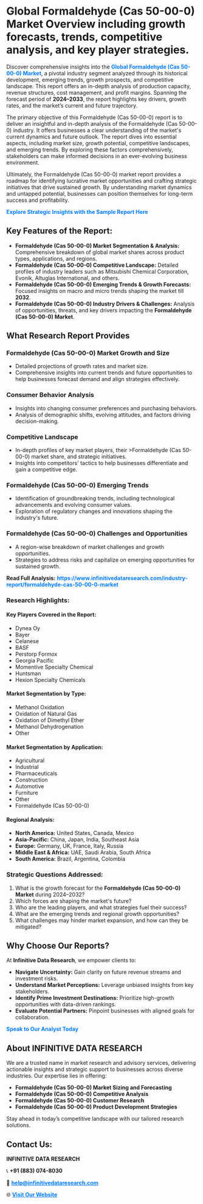 <h1>Global Formaldehyde (Cas 50-00-0) Market Overview including growth forecasts, trends, competitive analysis, and key player strategies.</h1>
<p>
Discover comprehensive insights into the 
<a href="https://www.infinitivedataresearch.com/industry-report/formaldehyde-cas-50-00-0-market" rel="dofollow" style="color: #007BFF; text-decoration: none;"><strong>Global Formaldehyde (Cas 50-00-0) Market</strong></a>, a pivotal industry segment analyzed through its historical development, emerging trends, growth prospects, and competitive landscape. This report offers an in-depth analysis of production capacity, revenue structures, cost management, and profit margins. Spanning the forecast period of <strong>2024–2033</strong>, the report highlights key drivers, growth rates, and the market’s current and future trajectory.
</p>
<p>
The primary objective of this Formaldehyde (Cas 50-00-0) report is to deliver an insightful and in-depth analysis of the Formaldehyde (Cas 50-00-0) industry. It offers businesses a clear understanding of the market's current dynamics and future outlook. The report dives into essential aspects, including market size, growth potential, competitive landscapes, and emerging trends. By exploring these factors comprehensively, stakeholders can make informed decisions in an ever-evolving business environment.
</p>
<p>
Ultimately, the Formaldehyde (Cas 50-00-0) market report provides a roadmap for identifying lucrative market opportunities and crafting strategic initiatives that drive sustained growth. By understanding market dynamics and untapped potential, businesses can position themselves for long-term success and profitability.
</p>
<p>
<a href="https://www.infinitivedataresearch.com/request-sample/reportId=104119" style="color: #007BFF; text-decoration: none;"><strong>Explore Strategic Insights with the Sample Report Here</strong></a>
</p>

<h2>Key Features of the Report:</h2>
<ul>
<li><strong>Formaldehyde (Cas 50-00-0) Market Segmentation & Analysis:</strong> Comprehensive breakdown of global market shares across product types, applications, and regions.</li>
<li><strong>Formaldehyde (Cas 50-00-0) Competitive Landscape:</strong> Detailed profiles of industry leaders such as Mitsubishi Chemical Corporation, Evonik, Altuglas International, and others.</li>
<li><strong>Formaldehyde (Cas 50-00-0) Emerging Trends & Growth Forecasts:</strong> Focused insights on macro and micro trends shaping the market till <strong>2032</strong>.</li>
<li><strong>Formaldehyde (Cas 50-00-0) Industry Drivers & Challenges:</strong> Analysis of opportunities, threats, and key drivers impacting the <strong>Formaldehyde (Cas 50-00-0) Market</strong>.</li>
</ul>

<h2>What Research Report Provides</h2>
<h3>Formaldehyde (Cas 50-00-0) Market Growth and Size</h3>
<ul>
<li>Detailed projections of growth rates and market size.</li>
<li>Comprehensive insights into current trends and future opportunities to help businesses forecast demand and align strategies effectively.</li>
</ul>

<h3>Consumer Behavior Analysis</h3>
<ul>
<li>Insights into changing consumer preferences and purchasing behaviors.</li>
<li>Analysis of demographic shifts, evolving attitudes, and factors driving decision-making.</li>
</ul>

<h3>Competitive Landscape</h3>
<ul>
<li>In-depth profiles of key market players, their >Formaldehyde (Cas 50-00-0) market share, and strategic initiatives.</li>
<li>Insights into competitors' tactics to help businesses differentiate and gain a competitive edge.</li>
</ul>

<h3>Formaldehyde (Cas 50-00-0) Emerging Trends</h3>
<ul>
<li>Identification of groundbreaking trends, including technological advancements and evolving consumer values.</li>
<li>Exploration of regulatory changes and innovations shaping the industry's future.</li>
</ul>

<h3>Formaldehyde (Cas 50-00-0) Challenges and Opportunities</h3>
<ul>
<li>A region-wise breakdown of market challenges and growth opportunities.</li>
<li>Strategies to address risks and capitalize on emerging opportunities for sustained growth.</li>
</ul>
<p><strong>Read Full Analysis:</strong> <a href="https://www.infinitivedataresearch.com/industry-report/formaldehyde-cas-50-00-0-market" rel="dofollow" style="color: #007BFF; text-decoration: none;"><strong>https://www.infinitivedataresearch.com/industry-report/formaldehyde-cas-50-00-0-market</strong></a></p>
<h3>Research Highlights:</h3>
<h4>Key Players Covered in the Report:</h4>
<ul><li>Dynea Oy</li><li>Bayer</li><li>Celanese</li><li>BASF</li><li>Perstorp Formox</li><li>Georgia Pacific</li><li>Momentive Specialty Chemical</li><li>Huntsman</li><li>Hexion Specialty Chemicals</li></ul>
<h4>Market Segmentation by Type:</h4>
<ul><li>Methanol Oxidation</li><li>Oxidation of Natural Gas</li><li>Oxidation of Dimethyl Ether</li><li>Methanol Dehydrogenation</li><li>Other</li></ul>
<h4>Market Segmentation by Application:</h4>
<ul><li>Agricultural</li><li>Industrial</li><li>Pharmaceuticals</li><li>Construction</li><li>Automotive</li><li>Furniture</li><li>Other</li><li>Formaldehyde (Cas 50-00-0)</li></ul>

<h4>Regional Analysis:</h4>
<ul>
<li><strong>North America:</strong> United States, Canada, Mexico</li>
<li><strong>Asia-Pacific:</strong> China, Japan, India, Southeast Asia</li>
<li><strong>Europe:</strong> Germany, UK, France, Italy, Russia</li>
<li><strong>Middle East & Africa:</strong> UAE, Saudi Arabia, South Africa</li>
<li><strong>South America:</strong> Brazil, Argentina, Colombia</li>
</ul>

<h3>Strategic Questions Addressed:</h3>
<ol>
<li>What is the growth forecast for the <strong>Formaldehyde (Cas 50-00-0) Market</strong> during 2024–2032?</li>
<li>Which forces are shaping the market's future?</li>
<li>Who are the leading players, and what strategies fuel their success?</li>
<li>What are the emerging trends and regional growth opportunities?</li>
<li>What challenges may hinder market expansion, and how can they be mitigated?</li>
</ol>

<h2>Why Choose Our Reports?</h2>
<p>At <strong>Infinitive Data Research</strong>, we empower clients to:</p>
<ul>
<li><strong>Navigate Uncertainty:</strong> Gain clarity on future revenue streams and investment risks.</li>
<li><strong>Understand Market Perceptions:</strong> Leverage unbiased insights from key stakeholders.</li>
<li><strong>Identify Prime Investment Destinations:</strong> Prioritize high-growth opportunities with data-driven rankings.</li>
<li><strong>Evaluate Potential Partners:</strong> Pinpoint businesses with aligned goals for collaboration.</li>
</ul>
<p><a href="https://www.infinitivedataresearch.com/industry-report/formaldehyde-cas-50-00-0-market" rel="dofollow" style="color: #007BFF; text-decoration: none;"><strong>Speak to Our Analyst Today</strong></a></p>

<h2>About INFINITIVE DATA RESEARCH</h2>
<p>We are a trusted name in market research and advisory services, delivering actionable insights and strategic support to businesses across diverse industries. Our expertise lies in offering:</p>
<ul>
<li><strong>Formaldehyde (Cas 50-00-0) Market Sizing and Forecasting</strong></li>
<li><strong>Formaldehyde (Cas 50-00-0) Competitive Analysis</strong></li>
<li><strong>Formaldehyde (Cas 50-00-0) Customer Research</strong></li>
<li><strong>Formaldehyde (Cas 50-00-0) Product Development Strategies</strong></li>
</ul>
<p>Stay ahead in today’s competitive landscape with our tailored research solutions.</p>

<h2>Contact Us:</h2>
<p><strong>INFINITIVE DATA RESEARCH</strong></p>
<p>📞 <strong>+91 (883) 074-8030</strong></p>
<p>📧 <strong><a href="mailto:help@infinitivedataresearch.com" style="color: #007BFF;">help@infinitivedataresearch.com</a></strong></p>
<p>🌐 <strong><a href="https://www.infinitivedataresearch.com" rel="dofollow" style="color: #007BFF;">Visit Our Website</a></strong></p>